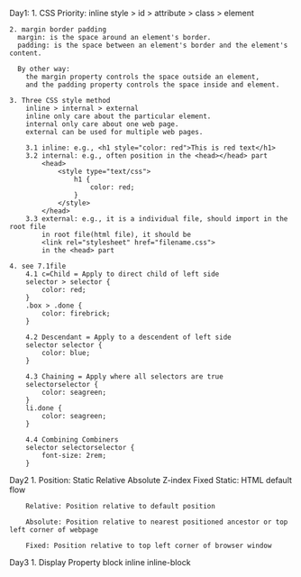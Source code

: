 Day1:
    1. CSS Priority:
      inline style > id > attribute > class > element

    2. margin border padding
      margin: is the space around an element's border.
      padding: is the space between an element's border and the element's content.

      By other way:
        the margin property controls the space outside an element,
        and the padding property controls the space inside and element.

    3. Three CSS style method
        inline > internal > external
        inline only care about the particular element.
        internal only care about one web page.
        external can be used for multiple web pages.

        3.1 inline: e.g., <h1 style="color: red">This is red text</h1>
        3.2 internal: e.g., often position in the <head></head> part
            <head>
                <style type="text/css">
                    h1 {
                        color: red;
                    }
                </style>
            </head>
        3.3 external: e.g., it is a individual file, should import in the root file
            in root file(html file), it should be 
            <link rel="stylesheet" href="filename.css">
            in the <head> part

    4. see 7.1file
        4.1 c=Child = Apply to direct child of left side
        selector > selector {
            color: red;
        }
        .box > .done {
            color: firebrick;
        }

        4.2 Descendant = Apply to a descendent of left side
        selector selector {
            color: blue;
        }

        4.3 Chaining = Apply where all selectors are true
        selectorselector {
            color: seagreen;
        }
        li.done {
            color: seagreen;
        }

        4.4 Combining Combiners
        selector selectorselector {
            font-size: 2rem;
        }

Day2
    1. Position: Static Relative Absolute Z-index Fixed 
        Static: HTML default flow

        Relative: Position relative to default position

        Absolute: Position relative to nearest positioned ancestor or top left corner of webpage

        Fixed: Position relative to top left corner of browser window

Day3
    1. Display Property
        block inline inline-block


    
